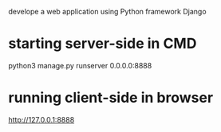 develope a web application using Python framework Django

# starting server-side in CMD
python3 manage.py runserver 0.0.0.0:8888

# running client-side in browser
http://127.0.0.1:8888
